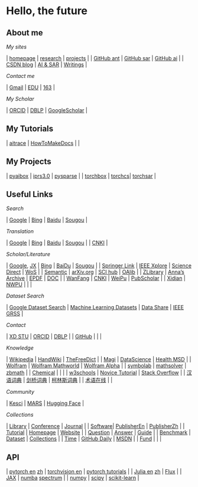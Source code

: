 # Hello, the future

## About me


*My sites*

| [homepage](https://iridescent.ink/) | [research](https://iridescent.ink/research) | [projects](https://iridescent.ink/projects) |
| [GitHub ant](https://github.com/antsfamily/) | [GitHub sar](https://github.com/aisari/) | [GitHub ai](https://github.com/metai/) | 
| [CSDN blog](https://iridescent.blog.csdn.net/) | [AI & SAR](https://sar.iridescent.ink) | [Writings](https://iridescent.ink/writings) |

*Contact me* 

| [Gmail](zhiliu.mind@gmail.com) | [EDU](zhiliu@stu.xidian.edu.cn) | [163](zhiliuai@163.com) |

*My Scholar*

| [ORCID](https://orcid.org/0000-0003-4781-7125) | [DBLP](https://dblp.org/pid/40/6686-10.html) | [GoogleScholar](https://scholar.google.com/citations?view_op=list_works&hl=en&user=Y0L4dB4AAAAJ) |


## My Tutorials

| [aitrace](https://ai.iridescent.ink/aitrace/ "A Tutorial On Artificial Intelligence") | [HowToMakeDocs](https://iridescent.ink/HowToMakeDocs "A Brief Tutorial On Making Beauty Documents") |  |


## My Projects

| [pyaibox](https://iridescent.ink/pyaibox "A Python Toolkit for image processing") | [iprs3.0](https://iridescent.ink/iprs3.0/ "Intelligent Processing platform of Radar Signal") | [pysparse](https://iridescent.ink/pysparse/ "A Python Toolkit for Sparse Signal Processing") |
| [torchbox](https://iridescent.ink/torchbox "Torch library") | [torchcs](http://ai.iridescent.ink/torchcs/)| [torchsar](https://aisari.iridescent.ink/torchsar "PyTorch SAR tool") |


## Useful Links

*Search*

| [Google](https://www.google.com/) |  [Bing](https://www.bing.com/)  |  [Baidu](https://www.baidu.com/)  |  [Sougou](https://www.sogou.com/)  |

*Translation*

| [Google](https://translate.google.com/) |  [Bing](https://www.bing.com/translator/)  |  [Baidu](https://fanyi.baidu.com/)  |  [Sougou](https://fanyi.sogou.com/)  |
| [CNKI](https://dict.cnki.net/index) |


*Scholar/Literature*

| [Google](https://scholar.google.com/), [JX](https://ac.scmor.com/) |  [Bing](https://www.bing.com/academic)  |  [BaiDu](https://xueshu.baidu.com/)  | [Sougou](https://scholar.sogou.com/) |
| [Springer Link](https://link.springer.com/)      | [IEEE Xplore](https://ieeexplore.ieee.org/Xplore/home.jsp)   | [Science Direct](https://www.sciencedirect.com/)  |  [WoS](https://www.webofscience.com)  |
| [Semantic](https://www.semanticscholar.org/)     | [arXiv.org](https://arxiv.org/)   | [SCI hub](https://www.sci-hub.pub/)  | [OAlib](https://www.oalib.com)   |
| [ZLibrary](https://singlelogin.re)      | [Anna’s Archive](https://annas-archive.org/)   | [EPDF](https://epdf.tips/)  | [DOC](https://doc.lagout.org/)   |
| [WanFang](https://www.wanfangdata.com.cn/index.html)  |  [CNKI](http://www.cnki.net/index/)  |  [WeiPu](https://qikan.cqvip.com/)  |  [PubScholar](https://pubscholar.cn)   |
| [Xidian](https://dbnav.xidian.edu.cn/newwisdom/doordatabase/database.html?pageId=14305&wfwfid=2403&sw=)   | [NWPU](https://tushuguan.nwpu.edu.cn/test2019/dzzy2019/sjkdh2019.htm)       |        |      |

*Dataset Search*

| [Google Dataset Search](https://datasetsearch.research.google.com/) | [Machine Learning Datasets](https://www.datasetlist.com/) | [Data Share](https://datashare.is.ed.ac.uk/) | [IEEE GRSS](https://eod-grss-ieee.com/dataset-search) |

*Contact*

| [XD STU](https://mail.stu.xidian.edu.cn/) | [ORCID](https://orcid.org/) | [DBLP](https://dblp.uni-trier.de/) | 
| [GitHub](https://github.com/) |  |  |

*Knowledge*

| [Wikipedia](https://www.wikipedia.org/) | [HandWiki](https://handwiki.org/)  |  [TheFreeDict](https://www.thefreedictionary.com/)  |
| [Magi](https://magi.com/) | [DataScience](https://towardsdatascience.com) | [Health MSD](https://www.msdmanuals.cn)  |
| [Wolfram](http://www.wolfram.com/) | [Wolfram Mathworld](http://mathworld.wolfram.com/) | [Wolfram Alpha](https://www.wolframalpha.com/) |
| [symbolab](https://www.symbolab.com/) | [mathsolver](https://mathsolver.microsoft.com/) | [zbmath](https://zbmath.org/) |
| [Chemical](https://www.chemnetbase.com/) |     |     |
| [w3schools](https://www.w3schools.com/) | [Novice Tutorial](http://runoob.com)  | [Stack Overflow](https://stackoverflow.com/) |
| [汉语词典](https://cd.hwxnet.com/) | [剑桥词典](https://dictionary.cambridge.org/) | [柯林斯词典](https://www.collinsdictionary.com/) |
| [术语在线](https://www.termonline.cn/) | []() |


*Community*

| [Kesci](https://www.kesci.com/) | [MARS](https://www.marsbigdata.com/) | [Hugging Face](https://huggingface.co/datasets)  |


*Collections*

| [Library](./Pages/Library.md) | [Conference](./Pages/Conference.md) | [Journal](./Pages/Journal.md)  |
| [Software](./Pages/Software.md)| [PublisherEn](./Pages/PublisherEn.md)  | [PublisherZh](./Pages/PublisherZh.md) |
| [Tutorial](./Pages/Tutorial.md) | [Homepage](./Pages/Homepage.md) | [Website](./Pages/Website.md) |
| [Question](./Pages/Question.md) | [Answer](./Pages/Answer.md) | [Guide](./Pages/Guide.md) |
| [Benchmark](https://iridescent.ink/benchmark) | [Dataset](https://iridescent.ink/dataset) | [Collections](https://iridescent.ink/collection) |
| [Time](https://time.is/) | [GitHub Daily](https://github.com/GitHubDaily/GitHubDaily) | [MSDN](http://msdn.itellyou.cn) |
| [Fund](./Pages/Fund.md)  |   |     |

## API


| [pytorch en](https://pytorch.org/docs/stable/index.html "pytorch docs") [zh](https://pytorch-cn.readthedocs.io/zh/latest/ "pytorch docs") | [torchvision en](https://pytorch.org/docs/master/torchvision/ "torchvision docs") | [pytorch tutorials](https://pytorch.org/tutorials/) |
| [Julia en](https://docs.julialang.org/en "The Julia Programming Language") [zh](https://julia-cn.readthedocs.io/  "The Julia Programming Language") | [Flux](https://fluxml.ai/ "The Elegant Machine Learning Stack") |
| [JAX](https://jax.readthedocs.io/en/latest/) | [numba](http://numba.pydata.org/ "A High Performance Python Compiler")  [spectrum](https://pyspectrum.readthedocs.io) |
| [numpy](https://numpy.org/doc/stable/reference/index.html) | [scipy](https://docs.scipy.org/doc/) | [scikit-learn](https://scikit-learn.org/stable/) | 








